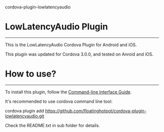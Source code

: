 cordova-plugin-lowlatencyaudio

# LowLatencyAudio Plugin #
---------------------------
This is the LowLatencyAudio Cordova Plugin for Android and iOS.  

This plugin was updated for Cordova 3.0.0, and tested on Anroid and iOS.

# How to use? #
---------------------------
To install this plugin, follow the [Command-line Interface Guide](http://cordova.apache.org/docs/en/edge/guide_cli_index.md.html#The%20Command-line%20Interface).

It's recommended to use cordova command line tool: 

cordova plugin add https://github.com/floatinghotpot/cordova-plugin-lowlatencyaudio.git

Check the README.txt in sub folder for details.
